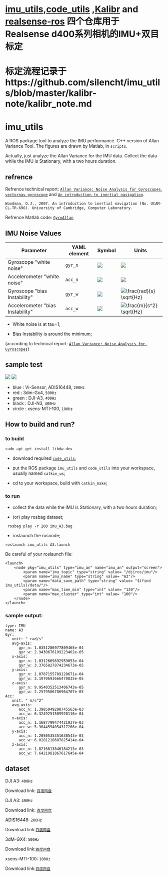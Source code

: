 # [imu_utils](https://github.com/silencht/imu_utils),[code_utils](https://github.com/silencht/code_utils) ,[Kalibr](https://github.com/silencht/kalibr) and [realsense-ros](https://github.com/silencht/realsense-ros) 四个仓库用于Realsense d400系列相机的IMU+双目标定
# 标定流程记录于https://github.com/silencht/imu_utils/blob/master/kalibr-note/kalibr_note.md
# imu_utils

A ROS package tool to analyze the IMU performance. C++ version of Allan Variance Tool. 
The figures are drawn by Matlab, in `scripts`.

Actually, just analyze the Allan Variance for the IMU data. Collect the data while the IMU is Stationary, with a two hours duration.

## refrence

Refrence technical report: [`Allan Variance: Noise Analysis for Gyroscopes`](http://cache.freescale.com/files/sensors/doc/app_note/AN5087.pdf "Allan Variance: Noise Analysis for Gyroscopes"), [`vectornav gyroscope`](https://www.vectornav.com/support/library/gyroscope "vectornav gyroscope") and 
[`An introduction to inertial navigation`](http://www.cl.cam.ac.uk/techreports/UCAM-CL-TR-696.html "An introduction to inertial navigation").

```
Woodman, O.J., 2007. An introduction to inertial navigation (No. UCAM-CL-TR-696). University of Cambridge, Computer Laboratory.
```
Refrence Matlab code: [`GyroAllan`](https://github.com/XinLiGitHub/GyroAllan "GyroAllan")

## IMU Noise Values

Parameter | YAML element | Symbol | Units
--- | --- | --- | ---
Gyroscope "white noise" | `gyr_n` | <img src="https://latex.codecogs.com/svg.latex?{%5Csigma_g}"> | <img src="https://latex.codecogs.com/svg.latex?{%5Cfrac%7Brad%7D%7Bs%7D%5Cfrac%7B1%7D%7B%5Csqrt%7BHz%7D%7D}">
Accelerometer "white noise" | `acc_n` | <img src="https://latex.codecogs.com/svg.latex?{%5Csigma_a}"> | <img src="https://latex.codecogs.com/svg.latex?{%5Cfrac%7Bm%7D%7Bs^2%7D%5Cfrac%7B1%7D%7B%5Csqrt%7BHz%7D%7D}">
Gyroscope "bias Instability" | `gyr_w` | <img src="https://latex.codecogs.com/svg.latex?{%5Csigma_b_g}"> | <img src="http://latex.codecogs.com/svg.latex?\frac{rad}{s}&space;\sqrt{Hz}" title="\frac{rad}{s} \sqrt{Hz}" />
Accelerometer "bias Instability" | `acc_w` | <img src="https://latex.codecogs.com/svg.latex?{%5Csigma_b_a}"> | <img src="http://latex.codecogs.com/svg.latex?\frac{m}{s^2}&space;\sqrt{Hz}" title="\frac{m}{s^2} \sqrt{Hz}" />

* White noise is at tau=1;

* Bias Instability is around the minimum;

(according to technical report: [`Allan Variance: Noise Analysis for Gyroscopes`](http://cache.freescale.com/files/sensors/doc/app_note/AN5087.pdf "Allan Variance: Noise Analysis for Gyroscopes"))

## sample test

<img src="figure/gyr.jpg">
<img src="figure/acc.jpg">

* blue  : Vi-Sensor, ADIS16448, `200Hz`
* red   : 3dm-Gx4, `500Hz`
* green : DJI-A3, `400Hz`
* black : DJI-N3, `400Hz`
* circle : xsens-MTI-100, `100Hz`

## How to build and run?

### to build

```
sudo apt-get install libdw-dev
```

* download required [`code_utils`](https://github.com/gaowenliang/code_utils "code_utils");

* put the ROS package `imu_utils` and `code_utils` into your workspace, usually named `catkin_ws`;

* cd to your workspace, build with `catkin_make`;


### to run

* collect the data while the IMU is Stationary, with a two hours duration;

* (or) play rosbag dataset;

```
 rosbag play -r 200 imu_A3.bag
```

* roslaunch the rosnode;

```
roslaunch imu_utils A3.launch
```

Be careful of your roslaunch file:

```
<launch>
    <node pkg="imu_utils" type="imu_an" name="imu_an" output="screen">
        <param name="imu_topic" type="string" value= "/djiros/imu"/>
        <param name="imu_name" type="string" value= "A3"/>
        <param name="data_save_path" type="string" value= "$(find imu_utils)/data/"/>
        <param name="max_time_min" type="int" value= "120"/>
        <param name="max_cluster" type="int" value= "100"/>
    </node>
</launch>
```

### sample output:

```
type: IMU
name: A3
Gyr:
   unit: " rad/s"
   avg-axis:
      gyr_n: 1.0351286977809465e-04
      gyr_w: 2.9438676109223402e-05
   x-axis:
      gyr_n: 1.0312669892959053e-04
      gyr_w: 3.3765827874234673e-05
   y-axis:
      gyr_n: 1.0787155789128671e-04
      gyr_w: 3.1970693666470835e-05
   z-axis:
      gyr_n: 9.9540352513406743e-05
      gyr_w: 2.2579506786964707e-05
Acc:
   unit: " m/s^2"
   avg-axis:
      acc_n: 1.3985049290745563e-03
      acc_w: 6.3249251509920116e-04
   x-axis:
      acc_n: 1.1687799474421937e-03
      acc_w: 5.3044554054317266e-04
   y-axis:
      acc_n: 1.2050535351630543e-03
      acc_w: 6.0281218607825414e-04
   z-axis:
      acc_n: 1.8216813046184213e-03
      acc_w: 7.6421981867617645e-04
```

## dataset

DJI A3: `400Hz`

Download link: [`百度网盘`](https://pan.baidu.com/s/1jJYg8R0 "DJI A3")


DJI A3: `400Hz`

Download link: [`百度网盘`](https://pan.baidu.com/s/1pLXGqx1 "DJI N3")


ADIS16448: `200Hz`
 
Download link:[`百度网盘`](https://pan.baidu.com/s/1dGd0mn3 "ADIS16448")

3dM-GX4: `500Hz`

Download link:[`百度网盘`](https://pan.baidu.com/s/1ggcan9D "GX4")

xsens-MTI-100: `100Hz`

Download link:[`百度网盘`](https://pan.baidu.com/s/1i64xkgP "MTI-100")
